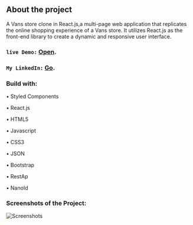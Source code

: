 ## About the project

A Vans store clone in React.js,a multi-page web application that replicates the online shopping experience of a Vans store. It utilizes React.js as the front-end library to create a dynamic and responsive user interface.

### `live Demo:` [Open](https://vansshopclone.web.app/).
### `My LinkedIn:` [Go](https://www.linkedin.com/in/kaio-viana-6ab42016b/).

### Build with:

 • Styled Components
 
 • React.js
 
 • HTML5
 
 • Javascript
 
 • CSS3
 
 • JSON
 
 • Bootstrap
 
 • RestAp

 • NanoId
 
### Screenshots of the Project:
![Screenshots](http://www.portfolio.kaiodeodato.com/static/media/sitevans2.91ef4d191a4cf762e97c.jpg)

